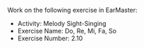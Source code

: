 Work on the following exercise in EarMaster:
- Activity: Melody Sight-Singing
- Exercise Name: Do, Re, Mi, Fa, So
- Exercise Number: 2.10

